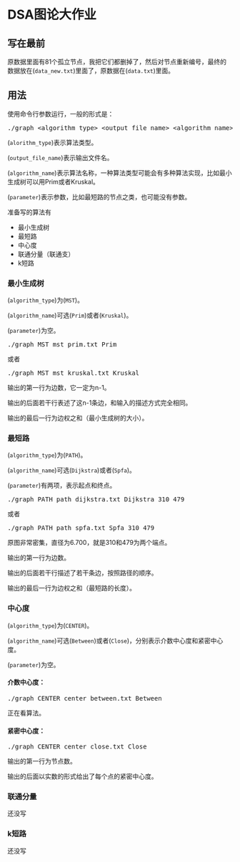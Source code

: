 # DSA图论大作业
## 写在最前
原数据里面有81个孤立节点，我把它们都删掉了，然后对节点重新编号，最终的数据放在(`data_new.txt`)里面了，原数据在(`data.txt`)里面。
## 用法
使用命令行参数运行，一般的形式是：
<pre>
./graph &lt;algorithm_type&gt; &lt;output_file_name&gt; &lt;algorithm_name&gt; &lt;parameter1&gt; &lt;parameter2&gt; …
</pre>
(`alorithm_type`)表示算法类型。

(`output_file_name`)表示输出文件名。

(`algorithm_name`)表示算法名称，一种算法类型可能会有多种算法实现，比如最小生成树可以用Prim或者Kruskal。

(`parameter`)表示参数，比如最短路的节点之类，也可能没有参数。

准备写的算法有

* 最小生成树
* 最短路
* 中心度
* 联通分量（联通支）
* k短路

### 最小生成树
(`algorithm_type`)为(`MST`)。

(`algorithm_name`)可选(`Prim`)或者(`Kruskal`)。

(`parameter`)为空。

<pre>
./graph MST mst_prim.txt Prim
</pre>
或者
<pre>
./graph MST mst_kruskal.txt Kruskal
</pre>
输出的第一行为边数，它一定为n-1。

输出的后面若干行表述了这n-1条边，和输入的描述方式完全相同。

输出的最后一行为边权之和（最小生成树的大小）。

### 最短路
(`algorithm_type`)为(`PATH`)。

(`algorithm_name`)可选(`Dijkstra`)或者(`Spfa`)。

(`parameter`)有两项，表示起点和终点。
<pre>
./graph PATH path_dijkstra.txt Dijkstra 310 479
</pre>
或者
<pre>
./graph PATH path_spfa.txt Spfa 310 479
</pre>
原图非常密集，直径为6.700，就是310和479为两个端点。

输出的第一行为边数。

输出的后面若干行描述了若干条边，按照路径的顺序。

输出的最后一行为边权之和（最短路的长度）。

### 中心度
(`algorithm_type`)为(`CENTER`)。

(`algorithm_name`)可选(`Between`)或者(`Close`)，分别表示介数中心度和紧密中心度。

(`parameter`)为空。

#### 介数中心度：
<pre>
./graph CENTER center_between.txt Between
</pre>
正在看算法。

#### 紧密中心度：
<pre>
./graph CENTER center_close.txt Close
</pre>
输出的第一行为节点数。

输出的后面以实数的形式给出了每个点的紧密中心度。

### 联通分量
还没写
### k短路
还没写


